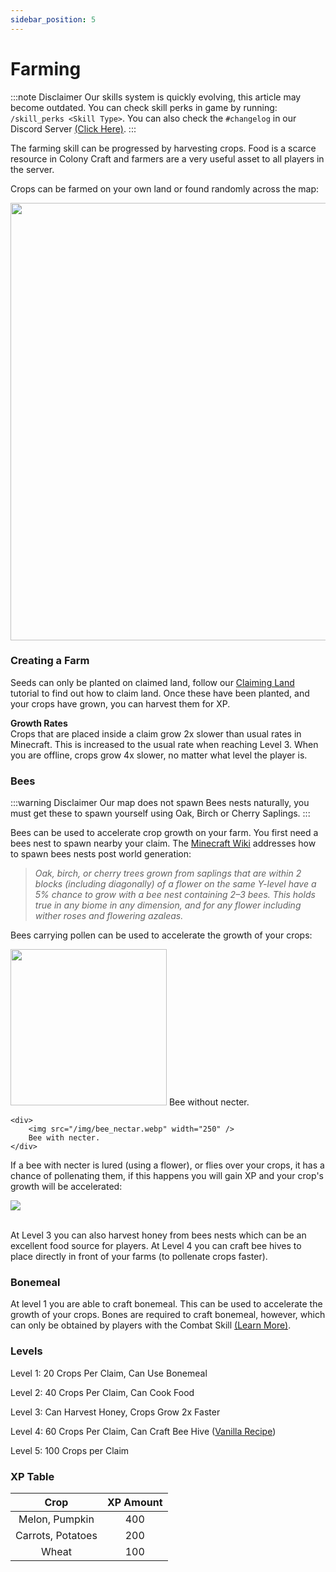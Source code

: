 ```yaml
---
sidebar_position: 5
---
```


# Farming

:::note Disclaimer
Our skills system is quickly evolving, this article may become outdated. You can check skill perks in game by running: \
`/skill_perks <Skill Type>`. You can also check the `#changelog` in our Discord Server [(Click Here)](https://discord.gg/zcWwHgQyjN).
:::

The farming skill can be progressed by harvesting crops. Food is a scarce resource in Colony Craft and farmers are a very useful asset to all players in the server.

Crops can be farmed on your own land or found randomly across the map:

<img src="/img/crop.png" width="700" />

### Creating a Farm

Seeds can only be planted on claimed land, follow our [Claiming Land](/docs/claims/claims.md) tutorial to find out how to claim land. Once these have been planted, and your crops have grown, you can harvest them for XP.

**Growth Rates** \
Crops that are placed inside a claim grow 2x slower than usual rates in Minecraft. This is increased to the usual rate when reaching Level 3. When you are offline, crops grow 4x slower, no matter what level the player is.

### Bees

:::warning Disclaimer
Our map does not spawn Bees nests naturally, you must get these to spawn yourself using Oak, Birch or Cherry Saplings.
:::

Bees can be used to accelerate crop growth on your farm. You first need a bees nest to spawn nearby your claim. The [Minecraft Wiki](https://minecraft.wiki/w/Bee_Nest#Post-generation) addresses how to spawn bees nests post world generation:

> _Oak, birch, or cherry trees grown from saplings that are within 2 blocks (including diagonally) of a flower on the same Y-level have a 5% chance to grow with a bee nest containing 2–3 bees. This holds true in any biome in any dimension, and for any flower including wither roses and flowering azaleas._

Bees carrying pollen can be used to accelerate the growth of your crops:

<div style={{ display: "flex" }}>
    <div>
        <img src="/img/bee.webp" width="250" />
        Bee without necter.
    </div>

    <div>
        <img src="/img/bee_nectar.webp" width="250" />
        Bee with necter.
    </div>

</div>

If a bee with necter is lured (using a flower), or flies over your crops, it has a chance of pollenating them, if this happens you will gain XP and your crop's growth will be accelerated:

<img src="/img/bees.gif" />

<br />
<br />

At Level 3 you can also harvest honey from bees nests which can be an excellent food source for players. At Level 4 you can craft bee hives to place directly in front of your farms (to pollenate crops faster).

### Bonemeal

At level 1 you are able to craft bonemeal. This can be used to accelerate the growth of your crops. Bones are required to craft bonemeal, however, which can only be obtained by players with the Combat Skill [(Learn More)](/docs/skills/combat.md#bones).

### Levels

Level 1: 20 Crops Per Claim, Can Use Bonemeal

Level 2: 40 Crops Per Claim, Can Cook Food

Level 3: Can Harvest Honey, Crops Grow 2x Faster

Level 4: 60 Crops Per Claim, Can Craft Bee Hive ([Vanilla Recipe](https://minecraft.fandom.com/wiki/Beehive#Crafting))

Level 5: 100 Crops per Claim

### XP Table

|       Crop        | XP Amount |
| :---------------: | :-------: |
|  Melon, Pumpkin   |    400    |
| Carrots, Potatoes |    200    |
|       Wheat       |    100    |
